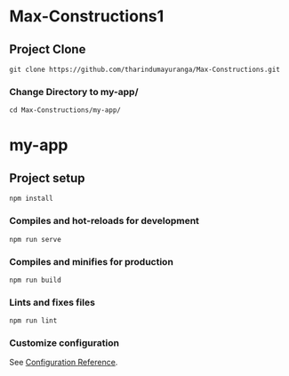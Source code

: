 # Max-Constructions1

## Project Clone
```
git clone https://github.com/tharindumayuranga/Max-Constructions.git
```

### Change Directory to my-app/
```
cd Max-Constructions/my-app/
```

# my-app

## Project setup
```
npm install
```

### Compiles and hot-reloads for development
```
npm run serve
```

### Compiles and minifies for production
```
npm run build
```

### Lints and fixes files
```
npm run lint
```

### Customize configuration
See [Configuration Reference](https://cli.vuejs.org/config/).
